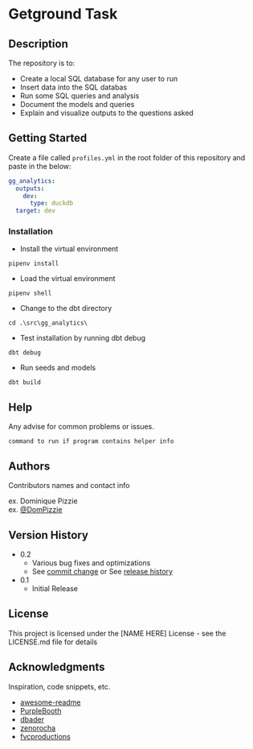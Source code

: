 # Getground Task

## Description

The repository is to:
- Create a local SQL database for any user to run
- Insert data into the SQL databas
- Run some SQL queries and analysis
- Document the models and queries
- Explain and visualize outputs to the questions asked

## Getting Started

Create a file called `profiles.yml` in the root folder of this repository and paste in the below:
```yml
gg_analytics:
  outputs:
    dev:
      type: duckdb
  target: dev
```

### Installation

* Install the virtual environment
```
pipenv install
```
* Load the virtual environment
```
pipenv shell
```
* Change to the dbt directory
```
cd .\src\gg_analytics\
```
* Test installation by running dbt debug
```
dbt debug
```
* Run seeds and models
```
dbt build
```

## Help

Any advise for common problems or issues.
```
command to run if program contains helper info
```

## Authors

Contributors names and contact info

ex. Dominique Pizzie  
ex. [@DomPizzie](https://twitter.com/dompizzie)

## Version History

* 0.2
    * Various bug fixes and optimizations
    * See [commit change]() or See [release history]()
* 0.1
    * Initial Release

## License

This project is licensed under the [NAME HERE] License - see the LICENSE.md file for details

## Acknowledgments

Inspiration, code snippets, etc.
* [awesome-readme](https://github.com/matiassingers/awesome-readme)
* [PurpleBooth](https://gist.github.com/PurpleBooth/109311bb0361f32d87a2)
* [dbader](https://github.com/dbader/readme-template)
* [zenorocha](https://gist.github.com/zenorocha/4526327)
* [fvcproductions](https://gist.github.com/fvcproductions/1bfc2d4aecb01a834b46)